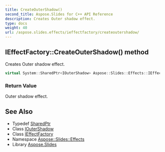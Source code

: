 ```yaml
---
title: CreateOuterShadow()
second_title: Aspose.Slides for C++ API Reference
description: Creates Outer shadow effect.
type: docs
weight: 40
url: /aspose.slides.effects/ieffectfactory/createoutershadow/
---
```

## IEffectFactory::CreateOuterShadow() method


Creates Outer shadow effect.

```cpp
virtual System::SharedPtr<IOuterShadow> Aspose::Slides::Effects::IEffectFactory::CreateOuterShadow()=0
```


### Return Value

Outer shadow effect.

## See Also

* Typedef [SharedPtr](../../../system/sharedptr/)
* Class [IOuterShadow](../../ioutershadow/)
* Class [IEffectFactory](../)
* Namespace [Aspose::Slides::Effects](../../)
* Library [Aspose.Slides](../../../)
